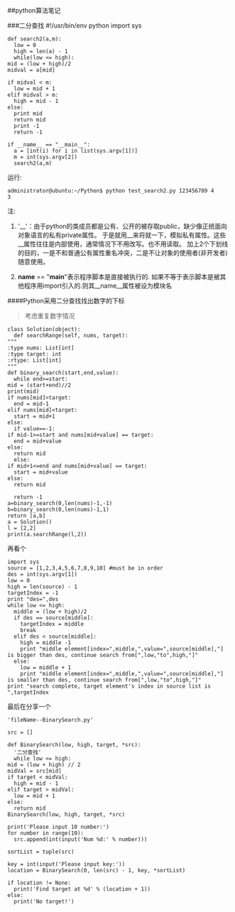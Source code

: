 ##python算法笔记

###二分查找
    #!/usr/bin/env python 
    import sys  
      
    def search2(a,m): 
      low = 0 
      high = len(a) - 1 
      while(low <= high): 
    mid = (low + high)/2
    midval = a[mid] 
    
    if midval < m: 
      low = mid + 1 
    elif midval > m: 
      high = mid - 1 
    else: 
      print mid  
      return mid  
      print -1
      return -1
      
    if __name__ == "__main__": 
      a = [int(i) for i in list(sys.argv[1])] 
      m = int(sys.argv[2]) 
      search2(a,m) 

运行:

    administrator@ubuntu:~/Python$ python test_search2.py 123456789 4
    3


注:

1.	'__'：由于python的类成员都是公有、公开的被存取public，缺少像正统面向对象语言的私有private属性。
于是就用__来将就一下，模拟私有属性。这些__属性往往是内部使用，通常情况下不用改写。也不用读取。
加上2个下划线的目的，一是不和普通公有属性重名冲突，二是不让对象的使用者(非开发者)随意使用。

2.	__name__ == "__main__"表示程序脚本是直接被执行的.
如果不等于表示脚本是被其他程序用import引入的.则其__name__属性被设为模块名



####Python采用二分查找找出数字的下标
>考虑重复数字情况

    class Solution(object):
      def searchRange(self, nums, target):
    """
    :type nums: List[int]
    :type target: int
    :rtype: List[int]
    """
    def binary_search(start,end,value):
      while end>=start:
    mid = (start+end)//2
    print(mid)
    if nums[mid]>target:
      end = mid-1
    elif nums[mid]<target:
      start = mid+1
    else: 
      if value==-1:
    if mid-1>=start and nums[mid+value] == target:
      end = mid+value
    else:
      return mid
      else:
    if mid+1<=end and nums[mid+value] == target:
      start = mid+value
    else:
      return mid
      
      return -1
    a=binary_search(0,len(nums)-1,-1)
    b=binary_search(0,len(nums)-1,1)
    return [a,b]
    a = Solution()
    l = [2,2]
    print(a.searchRange(l,2))

再看个

    import sys 
    source = [1,2,3,4,5,6,7,8,9,10] #must be in order 
    des = int(sys.argv[1]) 
    low = 0
    high = len(source) - 1
    targetIndex = -1
    print "des=",des 
    while low <= high: 
      middle = (low + high)/2
      if des == source[middle]: 
        targetIndex = middle 
        break
      elif des < source[middle]: 
        high = middle -1
        print "middle element[index=",middle,",value=",source[middle],"] is bigger than des, continue search from[",low,"to",high,"]"
      else: 
        low = middle + 1
        print "middle element[index=",middle,",value=",source[middle],"] is smaller than des, continue search from[",low,"to",high,"]"
    print "search complete, target element's index in source list is ",targetIndex


最后在分享一个

    'fileName--BinarySearch.py'
      
    src = [] 
      
    def BinarySearch(low, high, target, *src): 
      '二分查找'
      while low <= high: 
    mid = (low + high) // 2
    midVal = src[mid] 
    if target < midVal: 
      high = mid - 1
    elif target > midVal: 
      low = mid + 1
    else: 
      return mid 
    BinarySearch(low, high, target, *src) 
      
    print('Please input 10 number:') 
    for number in range(10): 
      src.append(int(input('Num %d:' % number))) 
      
    sortList = tuple(src) 
      
    key = int(input('Please input key:')) 
    location = BinarySearch(0, len(src) - 1, key, *sortList) 
      
    if location != None: 
      print('Find target at %d' % (location + 1)) 
    else: 
      print('No target!')